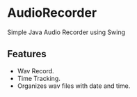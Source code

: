 # AudioRecorder
Simple Java Audio Recorder using Swing

## Features
- Wav Record.
- Time Tracking.
- Organizes wav files with date and time.

